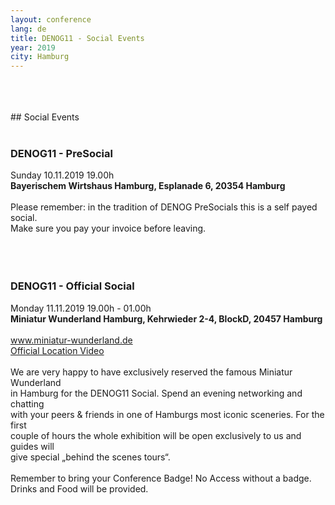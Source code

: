 ```yaml
---
layout: conference
lang: de
title: DENOG11 - Social Events
year: 2019
city: Hamburg
---
```


<br>
<br>
<br>
## Social Events
<br>
<br>

### DENOG11 - PreSocial
Sunday 10.11.2019 19.00h<br>
<b>Bayerischem Wirtshaus Hamburg, Esplanade 6, 20354 Hamburg</b><br>
<br>
Please remember: in the tradition of DENOG PreSocials this is a self payed social.<br>
Make sure you pay your invoice before leaving.<br>
<br>
<br>
<br>
### DENOG11 - Official Social
Monday 11.11.2019 19.00h - 01.00h<br>
<b>Miniatur Wunderland Hamburg,  Kehrwieder 2-4, BlockD, 20457 Hamburg</b><br>
<br>
<a href='https://www.miniatur-wunderland.de' target='_new'>www.miniatur-wunderland.de</a><br>
<a href='https://www.youtube.com/watch?v=yN0AjDfDKBw' target='_new'>Official Location Video</a><br>
<br>
We are very happy to have exclusively reserved the famous Miniatur Wunderland<br>
in Hamburg for the DENOG11 Social. Spend an evening networking and chatting<br>
with your peers & friends in one of Hamburgs most iconic sceneries. For the first<br>
couple of hours the whole exhibition will be open exclusively to us and guides will<br>
give special „behind the scenes tours“.<br>
<br>
Remember to bring your Conference Badge! No Access without a badge.<br>
Drinks and Food will be provided.<br>
